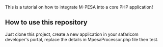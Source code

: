 

This is a tutorial on how to integrate M-PESA into a core PHP application!

## How to use this repository

Just clone this project, create a new application in your safaricom developer's portal, replace the details in MpesaProcessor.php file then test.
